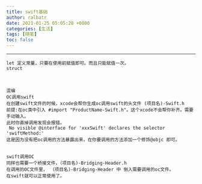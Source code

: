 ```yaml
---
title: swift基础
author: ralbatr
date: 2021-01-25 05:05:28 +0800
categories: [生活]
tags: [随笔]
toc: false
---
```


----
    let 定义常量，只要在使用前赋值即可。而且只能赋值一次。
    struct 



    混编
    OC调用swift
    在创建swift文件的时候，xcode会帮你生成oc调用swift的头文件 (项目名)-Swift.h
    前提:在oc类中引入 #import "ProductName-Swift.h"。这个xcode不会帮你补齐。需要手动输入。
    此时你直掉调用发现会报错。
     No visible @interface for 'xxxSwift' declares the selector 'swiftMethod:'
    这是因为没有把oc调用的方法暴露出来，在你要调用的方法添加一个修饰@objc 即可。


    swift调用OC
    同样也需要一个桥接文件，（项目名)-Bridging-Header.h
    在调用的OC文件里， （项目名)-Bridging-Header 中 倒入需要调用的oc文件。
    在swift就可以正常使用了。
